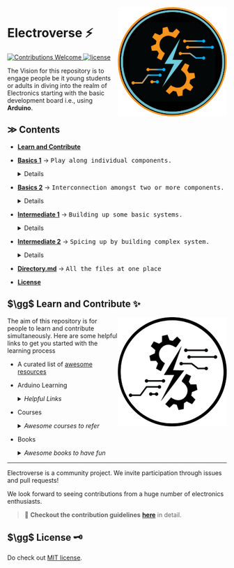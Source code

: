 
<img align=right src="https://github.com/Electroversity/Electroverse/blob/main/Img%20Logo/logo_color.png" width="250">

# Electroverse ⚡

<!-------------------- Badges --------------------->
<a href="https://github.com/Electroversity/Electroverse/blob/main/CONTRIBUTING.md">
    <img src="https://img.shields.io/static/v1.svg?label=Contributions&message=Welcome&color=0059b3&style=flat-square" height="20" alt="Contributions Welcome">
</a>
<a href="https://github.com/Electroversity/Electroverse/blob/main/LICENSE.md">
  <img src="https://img.shields.io/static/v1.svg?label=license&message=MIT&color=0059b3&style=flat-square" height="20" alt="license">
</a>
<!-- 
- repo size
- contributions welcome
--->

<!-------------------- Summary -------------------->
The Vision for this repository is to engage people be it young students or adults in diving into the realm of Electronics starting with the basic development board i.e., using **Arduino**.


## $\gg$ Contents
- [**Learn and Contribute**](https://github.com/Electroversity/Electroverse/edit/main/README.md#learn-and-contribute)
- [**Basics 1**](https://github.com/Electroversity/Electroverse/tree/main/Basics%201) $\rightarrow$ <samp>Play along individual components.</samp>
  
  <details>
  <ol type='1'>
    <li><a href="https://github.com/Electroversity/Electroverse/tree/main/Basics%201/01-Digital%20Output#digital-output">Digital Output</a></li>
    <li><a href="https://github.com/Electroversity/Electroverse/tree/main/Basics%201/02-Analog%20Output#analog-output">Analog Output</a></li>
    <li><a href="https://github.com/Electroversity/Electroverse/tree/main/Basics%201/03-Digital%20Input%20with%20Output#digital-input-with-output">Digital Input with Output</a></li>
    <li><a href="https://github.com/Electroversity/Electroverse/tree/main/Basics%201/04-Serial%20Monitor#serial-monitor">Serial Monitor</a></li>
    <li><a href="https://github.com/Electroversity/Electroverse/tree/main/Basics%201/05-Analog%20Input#analog-input">Analog Input</a></li>
    <li><a href="https://github.com/Electroversity/Electroverse/tree/main/Basics%201/06-RGB%20Led#rgb-led">RGB Led</a></li>
    <li><a href="https://github.com/Electroversity/Electroverse/tree/main/Basics%201/07-Servo%20Motor#servo-motor">Servo Motor</a></li>
    <li><a href="https://github.com/Electroversity/Electroverse/tree/main/Basics%201/08-LCD#liquid-crystal-display">Liquid Crystal Display</a></li>
    <li><a href="https://github.com/Electroversity/Electroverse/tree/main/Basics%201/09-Temperature%20Sensor#temperature-sensor">Temperature Sensor</a></li>
    <li><a href="https://github.com/Electroversity/Electroverse/tree/main/Basics%201/10-Photoresistor%20or%20Light%20Dependent%20Resistor#light-dependent-resistor">Photoresistor or Light Dependent Resistor</a></li>
    <li><a href="https://github.com/Electroversity/Electroverse/tree/main/Basics%201/11-Transistor#transistor">Transistor</a></li>
    <li><a href="https://github.com/Electroversity/Electroverse/tree/main/Basics%201/12-Motor%20and%20Relay#dc-motor-and-relay">Motor and Relay</a></li>
    <li><a href="https://github.com/Electroversity/Electroverse/tree/main/Basics%201/13-Shift%20Register#shift-register">Shift Register</a></li>
    <li><a href="https://github.com/Electroversity/Electroverse/tree/main/Basics%201/14-Piezo%20Buzzer#piezo-buzzer">Piezo Buzzer</a></li>
    <li><a href="https://github.com/Electroversity/Electroverse/tree/main/Basics%201/15-7%20Segment%20Display#7-segment-display">7 Segment Display</a></li>
    <li><a href="https://github.com/yatharthagr7/Dive-into-Electronics/tree/main/Basics%201/16-Neopixel%2024%20ring#neopixel-24-ring">NeoPixel 24 Ring</a></li>
    <li><a href="https://github.com/Electroversity/Electroverse/blob/main/Basics%201/17-PIR%20sensor%20with%20LEDS/README.md#pir-sensor-interface-with-leds">PIR sensor with LEDs</a></li>
    <li><a href="https://github.com/Electroversity/Electroverse/blob/main/Basics%201/18-Function%20Generator%20with%20Oscilloscope/README.md#function-generator-with-oscilloscope">Function Generator with Oscilloscope</a></li>
    <li><a href="https://github.com/Electroversity/Electroverse/tree/main/Basics%201/19-Joystick#-joystick-">Joystick</a></li>
    <li><a href="https://github.com/Electroversity/Electroverse/blob/main/Basics%201/20-VI%20characteristics%20of%20zener%20diode/README.md#v-i-characteristics-of-zener-diode">VI Characteristics of Zener Diode</a></li>
    <li><a href="https://github.com/Electroversity/Electroverse/tree/main/Basics%201/21-Digital%20Oscilloscope%20with%20Arduino">Digital Oscilloscope with Arduino</a></li>
  </ol>
  </details>
  
- [**Basics 2**](https://github.com/Electroversity/Electroverse/tree/main/Basics%202) $\rightarrow$ <samp>Interconnection amongst two or more components.</samp>

  <details>
  <ol type='1'>
    <li><a href="https://github.com/Electroversity/Electroverse/tree/main/Basics%202/01-Blinking%20LED's%20Simultaneously#blinking-leds-simultaneously">Blinking Leds simultaneously</a></li>
    <li><a href="https://github.com/Electroversity/Electroverse/tree/main/Basics%202/02-Led's%20Fade%20In%20and%20Fade%20Out#leds-fading-in-and-out">LEDs fading in and out</a></li>
    <li><a href="https://github.com/Electroversity/Electroverse/tree/main/Basics%202/03-Button%20controlling%203%20Led's#button-controlling-3-leds">Button controlling 3 LEDs</a></li>
    <li><a href="https://github.com/Electroversity/Electroverse/tree/main/Basics%202/04-Potentiometer%20control%20of%202%20Leds#potentiometer-control---opposite-effect">Potentiometer Control over 2 LEDs</a></li>
    <li><a href="https://github.com/Electroversity/Electroverse/tree/main/Basics%202/05-Digital%20Clock%20using%20LCD#digital-clock-using-lcd">Digital Clock using LCD</a></li>
    <li><a href="https://github.com/Electroversity/Electroverse/tree/main/Basics%202/06-Displaying%20long%20texts%20using%20LCD#displaying-long-texts-using-lcd">Displaying Long texts using LCD</a></li>
    <li><a href="https://github.com/Curovearth/Dive-into-Electronics/tree/main/Basics%202/07-Temperature%20Display%20on%20LCD#readme">Temperature Display on LCD</a></li>
    <li><a href="https://github.com/Electroversity/Electroverse/tree/main/Basics%202/08-Controlling%20LED%20using%20Slideswitch%20and%20Arduino#controlling-led-using-slideswitch-and-arduino">Controlling LED using Slideswitch</a></li>
    <li><a href="https://github.com/Curovearth/Dive-into-Electronics/tree/main/Basics%202/09-LED%20glow%20according%20to%20distance%20using%20HC-SR04#led-glow-according-to-distance-using-hc-sr04">LED glow according to distance using HC-SR04</a></li>
    <li><a href="https://github.com/Curovearth/Dive-into-Electronics/blob/main/Basics%202/10-Displaying%20value%20of%20force%20using%20LCD/Readme.md#displaying-value-of-force-using-lcd">Display value of Force using LCD</a></li>
    <li><a href="https://github.com/Electroversity/Electroverse/tree/main/Basics%202/11-Two%20Way%20Traffic%20Control#two-way-traffic-control">Two Traffic Control</a></li>
    <li><a href="https://github.com/Electroversity/Electroverse/blob/main/Basics%202/12-LDR%20dependent%20Light%20bulb/README.md#ldr-dependent-light-bulb">LDR dependent Light Bulb</a></li>
    <li><a href="https://github.com/Electroversity/Electroverse/tree/main/Basics%202/13-Flex%20Sensor%20with%20Servo#flex-sensor-control-over-servo-motor">Flex Sensor control over Servo Motor</a></li>
    <li><a href="https://github.com/Electroversity/Electroverse/tree/main/Basics%202/14-IR%20sensor%20with%20LEDs#ir-sensor-interface-with-leds">IR sensor with LEDs</a></li>
    <li><a href="https://github.com/Electroversity/Electroverse/tree/main/Basics%202/15-Neopixel%2024%20ring%20with%20flex%20sensor#neopixel-24-ring-with-flex-sensor">NeoPixel 24 ring with flex sensor</a></li>
    <li><a href="https://github.com/Electroversity/Electroverse/tree/main/Basics%202/16-Charging%20Capacitor#charging-a-capacitor">Charging a Capacitor</a></li>
    <li><a href="https://github.com/Electroversity/Electroverse/tree/main/Basics%202/17-LED%20glow%20according%20to%20distance%20using%20PING%20(28015)#led-glow-according-to-distance-using-ping28015">LED glow according to distance using PING(28015)</a></li>
    <li><a href="https://github.com/Electroversity/Electroverse/blob/main/Basics%202/18-Interfacing%20with%20Photodiode/README.md#interfacing-with-photodiode">Interfacing with PhotoDiode</a></li>
    <li><a href="https://github.com/Electroversity/Electroverse/tree/main/Basics%202/19-Arduino%20Oscilloscope%20with%2016x2%20LCD#readme">Arduino Interfacing with Oscilloscope along with LCD</a></li>
    <li><a href="https://github.com/Electroversity/Electroverse/tree/main/Basics%202/20-Moisture%20Sensor#readme">Interfacing with Moisture Sensor</a></li>
  </ol>
  </details>

- [**Intermediate 1**](https://github.com/Electroversity/Electroverse/tree/main/Intermediate%201) $\rightarrow$ <samp>Building up some basic systems.</samp>

  <details>
  <ol type='1'>
    <li><a href="https://github.com/Electroversity/Electroverse/tree/main/Intermediate%201/01-Displaying%20distance%20on%20LED%20according%20to%20Ultrasonic%20distance%20sensor#displaying-distance-on-led-according-to-ultrasonic-distance-sensor">Displaying Distance on LCD</a></li>
    <li><a href="https://github.com/Electroversity/Electroverse/tree/main/Intermediate%201/02-Smart%20Street%20Lighting%20System#smart-street-lighting-system">Smart Street Lighting System</a></li>
    <li><a href="https://github.com/Electroversity/Electroverse/tree/main/Intermediate%201/03-Staircase%20Lighting%20using%20PIR#staircase-lighting-using-pir">Staircase Lighting System</a></li>
    <li><a href="https://github.com/Electroversity/Electroverse/blob/main/Intermediate%201/04-2%20SSD%20Counter/README.md#2-seven-segment-display-interface">Two 7 segment display counter</a></li>
    <li><a href="https://github.com/Electroversity/Electroverse/tree/main/Intermediate%201/05-Resistance%20Meter#resistance-meter">Resistance Meter</a></li>
  </ol>
  </details>

- [**Intermediate 2**](https://github.com/Electroversity/Electroverse/tree/main/Intermediate%202) $\rightarrow$ <samp>Spicing up by building complex system.</samp>
  <details>
  <ol type='1'>
    <li><a href="https://github.com/Electroversity/Electroverse/tree/dcba0dd8fa1e12158e94ec12c3a4dc2ee42455bf/Intermediate%201/01-Displaying%20distance%20on%20LED%20according%20to%20Ultrasonic%20distance%20sensor"> Smart Parking System</a></li>
    <li><a href="https://github.com/Electroversity/Electroverse/tree/main/Intermediate%202/02-Smart%20Security%20Alarm%20System#readme"> Smart Security Alarm System </a></li>
    <li><a href="https://github.com/Electroversity/Electroverse/tree/main/Intermediate%202/03-Smart%20password%20door%20lock%20system#smart-password-door-lock-system">Smart password door lock system</a></li>
    <li><a href="https://github.com/Electroversity/Electroverse/tree/main/Intermediate%202/04-Capacitance%20Meter#capacitance-meter-for-1uf-4700uf"> Capacitance Meter </a></li>
    <li><a href="https://github.com/Electroversity/Electroverse/tree/main/Intermediate%202/05-Temperature%20Alert%20System#temperature-alert-system"> Temperature Alert System </a></li>
    <li><a href="https://github.com/Electroversity/Electroverse/tree/main/Intermediate%202/06-Robotic%20controlled%20using%20flex%20sensor#robotic-hand-controlled-using-flex-sensor"> Robotic Hand control using Flex Sensor </a></li>
    <li><a href="https://github.com/Electroversity/Electroverse/blob/main/Intermediate%202/07-Obstacle%20Avoiding%20Robot%20with%202%20motors/README.md#obstacle-avoidance-robot-using-2-gear-motors"> Obstacle Avoidance Robot </a></li>
    <li><a href="https://github.com/Electroversity/Electroverse/tree/main/Intermediate%202/08-Smart%20irrigation%20system#smart-irrigation-system"> Smart Irrigation System </a></li>
    <li><a href="https://github.com/Electroversity/Electroverse/tree/main/Intermediate%202/09-DC%20motor%20control%20with%20IR%20Remote#readme"> DC Motor control with IR remote </a></li>
    <li><a href="https://github.com/Electroversity/Electroverse/tree/main/Intermediate%202/10-Mobile%20Battery%20Charger%20Circuit#readme"> Mobile Charger Circuit </a></li>
  </ol>
  </details>

- [**Directory.md**](https://github.com/Electroversity/Electroverse/blob/main/DIRECTORY.md) $\rightarrow$ <samp>All the files at one place</samp>
- [**License**](https://github.com/Electroversity/Electroverse/edit/main/README.md#license--)

<h2> $\gg$ Learn and Contribute ✨</h2>
<img align=right src="https://github.com/Electroversity/Electroverse/blob/main/Img%20Logo/logo_black.png" alt="logo-bw" width="250">

<!-- Add some learning links and a bit about how to start-->

The aim of this repository is for people to learn and contribute simultaneously. Here are some helpful links to get you started with the learning process
- A curated list of <a href="https://github.com/kitspace/awesome-electronics"> awesome resources </a>
- Arduino Learning 
    <details>
    <summary><em>Helpful Links</em></summary>
    
  <!-- To put helpful links -->
     - [Official Arduino Site](https://www.arduino.cc/en/Tutorial/HomePage)
     - [Adafruit Learn](https://learn.adafruit.com/)
     - [Sparkfun Learn](https://learn.sparkfun.com/tutorials/tags/arduino?page=all)

    </details>
    
- Courses
  <details>
  <summary><em>Awesome courses to refer</em></summary>
  
  <!-- To put some good courses for learning -->
    - [freecodecamp](https://www.youtube.com/watch?v=zJ-LqeX_fLU)
  
  </details>
  
- Books
  <details>
  <summary><em>Awesome books to have fun</em></summary>
  
  <!-- To put some good books for reference -->
    - [Arduino Starter Guide](https://www.amazon.in/Arduino-Starter-Guide-Kunwar-Imran/dp/9352673425): <em>by Kunwar Imran</em>
  
  </details>

<hr>

Electroverse is a community project. We invite participation through issues and pull requests!

We look forward to seeing contributions from a huge number of electronics enthusiasts. 

> 🙌 **Checkout the contribution guidelines** [**here**](https://github.com/Electroversity/Electroverse/blob/main/CONTRIBUTING.md) in detail.

<h2> $\gg$ License 🗝 </h2>

Do check out [MIT license](https://github.com/Electroversity/Electroverse/blob/main/LICENSE.md).

